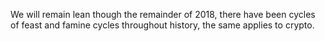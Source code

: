 We will remain lean though the remainder of 2018, there have been cycles of feast and famine cycles throughout history, the same applies to crypto.
